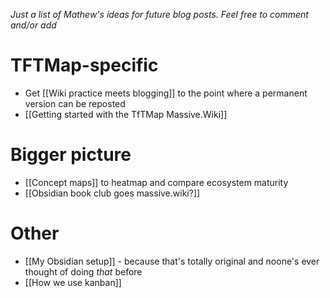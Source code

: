 
*Just a list of Mathew's ideas for future blog posts. Feel free to comment and/or add*

# TFTMap-specific

* Get [[Wiki practice meets blogging]] to the point where a permanent version can be reposted
* [[Getting started with the TfTMap Massive.Wiki]]

# Bigger picture

* [[Concept maps]] to heatmap and compare ecosystem maturity
* [[Obsidian book club goes massive.wiki?]]

# Other

* [[My Obsidian setup]] - because that's totally original and noone's ever thought of doing *that* before
* [[How we use kanban]]

